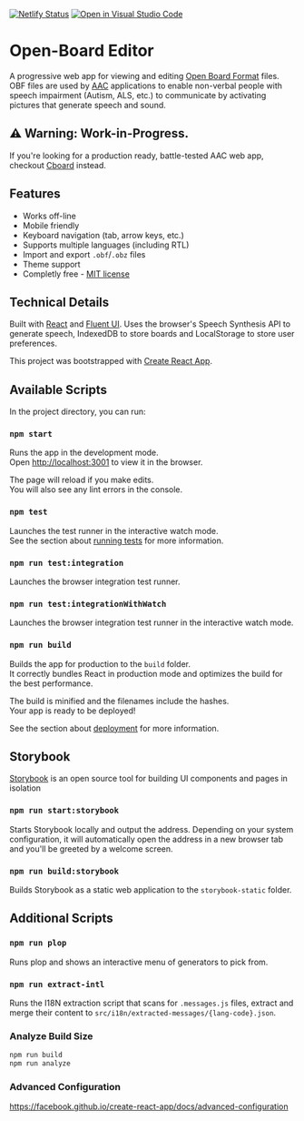 [![Netlify Status](https://api.netlify.com/api/v1/badges/3ad9c31e-bfe8-4f4c-8d2b-c4a6327f82e3/deploy-status)](https://app.netlify.com/sites/obe/deploys) [![Open in Visual Studio Code](https://open.vscode.dev/badges/open-in-vscode.svg)](https://open.vscode.dev/shayc/open-board-editor)

# Open-Board Editor

A progressive web app for viewing and editing [Open Board Format](https://www.openboardformat.org/) files. OBF files are used by [AAC](https://en.wikipedia.org/wiki/Augmentative_and_alternative_communication) applications to enable non-verbal people with speech impairment (Autism, ALS, etc.) to communicate by activating pictures that generate speech and sound.

## ⚠ Warning: Work-in-Progress.

If you're looking for a production ready, battle-tested AAC web app, checkout [Cboard](https://github.com/cboard-org/cboard) instead.

## Features

- Works off-line
- Mobile friendly
- Keyboard navigation (tab, arrow keys, etc.)
- Supports multiple languages (including RTL)
- Import and export `.obf`/`.obz` files
- Theme support
- Completly free - [MIT license](LICENSE)

## Technical Details

Built with [React](https://reactjs.org/) and [Fluent UI](https://www.microsoft.com/design/fluent/#/web).
Uses the browser's Speech Synthesis API to generate speech, IndexedDB to store boards and LocalStorage to store user preferences.

This project was bootstrapped with [Create React App](https://github.com/facebook/create-react-app).

## Available Scripts

In the project directory, you can run:

### `npm start`

Runs the app in the development mode.<br />
Open [http://localhost:3001](http://localhost:3001) to view it in the browser.

The page will reload if you make edits.<br />
You will also see any lint errors in the console.

### `npm test`

Launches the test runner in the interactive watch mode.\
See the section about [running tests](https://facebook.github.io/create-react-app/docs/running-tests) for more information.

### `npm run test:integration`

Launches the browser integration test runner.

### `npm run test:integrationWithWatch`

Launches the browser integration test runner in the interactive watch mode.

### `npm run build`

Builds the app for production to the `build` folder.\
It correctly bundles React in production mode and optimizes the build for the best performance.

The build is minified and the filenames include the hashes.\
Your app is ready to be deployed!

See the section about [deployment](https://facebook.github.io/create-react-app/docs/deployment) for more information.

## Storybook

[Storybook](https://storybook.js.org/docs/react/get-started/introduction) is an open source tool for building UI components and pages in isolation

### `npm run start:storybook`

Starts Storybook locally and output the address. Depending on your system configuration, it will automatically open the address in a new browser tab and you'll be greeted by a welcome screen.

### `npm run build:storybook`

Builds Storybook as a static web application to the `storybook-static` folder.

## Additional Scripts

### `npm run plop`

Runs plop and shows an interactive menu of generators to pick from.

### `npm run extract-intl`

Runs the I18N extraction script that scans for `.messages.js` files, extract and merge their content to `src/i18n/extracted-messages/{lang-code}.json`.

### Analyze Build Size

```sh
npm run build
npm run analyze
```

### Advanced Configuration

https://facebook.github.io/create-react-app/docs/advanced-configuration
